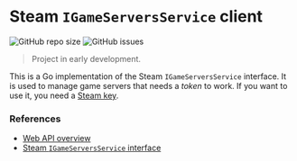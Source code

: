 # Steam `IGameServersService` client

![GitHub repo size](https://img.shields.io/github/repo-size/csgoservers/steam-gameserver-service?logo=github&style=for-the-badge)
![GitHub issues](https://img.shields.io/github/issues/csgoservers/steam-gameserver-service?logo=github&style=for-the-badge)

>Project in early development.

This is a Go implementation of the Steam `IGameServersService` interface. It is used to manage game servers that needs a *token* to work. If you want to use it, you need a [Steam key]().

### References

* [Web API overview](https://partner.steamgames.com/doc/webapi_overview)
* [Steam `IGameServersService` interface](https://partner.steamgames.com/doc/webapi/IGameServersService)
